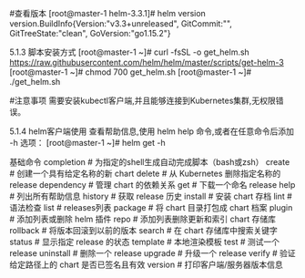 #查看版本
[root@master-1 helm-3.3.1]# helm version
version.BuildInfo{Version:"v3.3+unreleased", GitCommit:"", GitTreeState:"clean", GoVersion:"go1.15.2"}

5.1.3 脚本安装方式
[root@master-1 ~]# curl -fsSL -o get_helm.sh https://raw.githubusercontent.com/helm/helm/master/scripts/get-helm-3
[root@master-1 ~]# chmod 700 get_helm.sh
[root@master-1 ~]# ./get_helm.sh

#注意事项
需要安装kubectl客户端,并且能够连接到Kubernetes集群,无权限错误。

5.1.4 helm客户端使用
查看帮助信息,使用 helm help 命令,或者在任意命令后添加 -h 选项：
[root@master-1 ~]# helm get -h



基础命令
	completion 	# 为指定的shell生成自动完成脚本（bash或zsh）
	create     	# 创建一个具有给定名称的新 chart
	delete     	# 从 Kubernetes 删除指定名称的 release
	dependency 	# 管理 chart 的依赖关系
	get        	# 下载一个命名 release
	help       	# 列出所有帮助信息
	history    	# 获取 release 历史
	install    	# 安装 chart 存档
	lint       	# 语法检查
	list       	# releases列表
	package    	# 将 chart 目录打包成 chart 档案
	plugin     	# 添加列表或删除 helm 插件
	repo       	# 添加列表删除更新和索引 chart 存储库
	rollback   	# 将版本回滚到以前的版本
	search     	# 在 chart 存储库中搜索关键字
	status     	# 显示指定 release 的状态
	template   	# 本地渲染模板
	test       	# 测试一个 release
	uninstall   # 删除一个 release
	upgrade    	# 升级一个 release
	verify     	# 验证给定路径上的 chart 是否已签名且有效
	version    	# 打印客户端/服务器版本信息